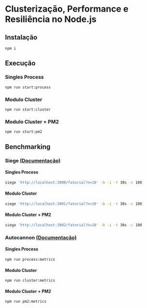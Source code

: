# Clusterização, Performance e Resiliência no Node.js

## Instalação

```
npm i
```

## Execução

### Singles Process

```
npm run start:process
```

### Modulo Cluster

```
npm run start:cluster
```

### Modulo Cluster + PM2

```
npm run start:pm2
```

## Benchmarking

### Siege <a href="https://www.npmjs.com/package/siege">(Documentação)</a>

#### Singles Process

```sh
siege 'http://localhost:3000/fatorial?n=10' -b -i -t 30s -c 100
```

#### Modulo Cluster

```sh
siege 'http://localhost:3001/fatorial?n=10' -b -i -t 30s -c 100
```

#### Modulo Cluster + PM2

```sh
siege 'http://localhost:3002/fatorial?n=10' -b -i -t 30s -c 100
```

### Autocannon <a href="https://www.npmjs.com/package/autocannon">(Documentação)</a>

#### Singles Process

```
npm run process:metrics
```

#### Modulo Cluster

```
npm run cluster:metrics
```

#### Modulo Cluster + PM2

```
npm run pm2:metrics
```
